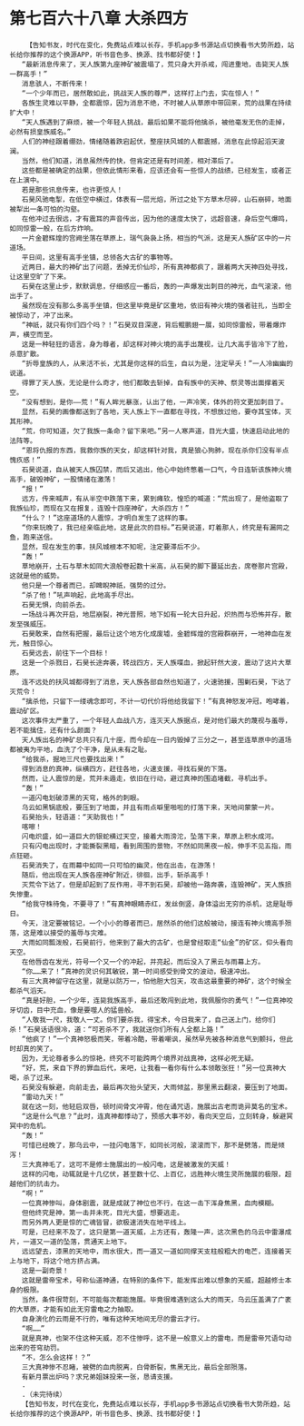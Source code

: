 # 第七百六十八章 大杀四方
        【告知书友，时代在变化，免费站点难以长存，手机app多书源站点切换看书大势所趋，站长给你推荐的这个换源APP，听书音色多、换源、找书都好使！】
       “最新消息传来了，天人族第九座神矿被震塌了，荒只身大开杀戒，闯进重地，击毙天人族一群高手！”
       消息骇人，不断传来！
       “一个少年而已，居然敢如此，挑战天人族的尊严，这样打上门去，实在惊人！”
       各族生灵难以平静，全都震惊，因为消息不绝，不时被人从草原中带回来，荒的战果在持续扩大中！
       “天人族遇到了麻烦，被一个年轻人挑战，最后如果不能将他擒杀，被他毫发无伤的走掉，必然有损皇族威名。”
       人们的神经跟着绷劲，情绪随着跌宕起伏，整座扶风城的人都震撼，消息在此惊起滔天波澜。
       当然，他们知道，消息虽然传的快，但肯定还是有时间差，相对滞后了。
       这些都是被确定的战果，但依此情形来看，应该还会有一些惊人的战绩，已经发生，或者正在上演中。
       若是那些讯息传来，也许更惊人！
       石昊风驰电掣，在低空中横过，体表有一层光焰，所过之处下方草木尽碎，山石崩碎，地面被犁出一条可怕的沟壑。
       在他冲过去很远，才有震耳的声音传出，因为他的速度太快了，远超音速，身后空气爆鸣，如同惊雷一般，在后方炸响。
       一片金碧辉煌的宫阙坐落在草原上，瑞气袅袅上扬，相当的气派，这是天人族矿区中的一片道场。
       平日间，这里有高手坐镇，总领各大古矿的事物等。
       近两日，最大的神矿出了问题，丢掉无价仙珍，所有真神都疯了，跟着两大天神四处寻找，让这里空旷了下来。
       石昊在这里止步，默默调息，仔细感应一番后，轰的一声爆发出刺目的神光，血气滚滚，他出手了。
       虽然现在没有那么多高手坐镇，但这里毕竟是矿区重地，依旧有神火境的强者驻扎，当即全被惊动了，冲了出来。
       “神祇，就只有你们四个吗？！”石昊双目深邃，背后鲲鹏翅一展，如同惊雷般，带着爆炸声，横空而至。
       这是一种轻狂的语言，身为尊者，却这样对神火境的高手出蔑视，让几大高手皆冷下了脸，杀意扩散。
       “折辱皇族的人，从来活不长，尤其是你这样的后生，自以为是，注定早夭！”一人冷幽幽的说道。
       得罪了天人族，无论是什么奇才，他们都敢去斩掉，自有族中的天神、祭灵等出面撑着天空。
       “没有想到，是你——荒！”有人眸光暴涨，认出了他，一声冷笑，体外的符文更加刺目了。
       显然，石昊的画像都送到了各地，天人族上下一直都在寻找，不想放过他，要夺其宝体，灭其形神。
       “荒，你可知道，欠了我族一条命？留下来吧。”另一人寒声道，目光大盛，快速启动此地的法阵等。
       “恩将仇报的东西，我救你族的天女，却这样针对我，真是狼心狗肺，现在杀你们没有半点愧疚感！”
       石昊说道，自从被天人族囚禁，而后又逃出，他心中始终憋着一口气，今日连斩该族神火境高手，破毁神矿，一股情绪在激荡！
       “报！”
       远方，传来喊声，有从半空中跌落下来，累到瘫软，惶恐的喊道：“荒出现了，是他盗取了我族仙珍，而现在又在报复，连毁十四座神矿，大杀四方！”
       “什么？！”这座道场的人震惊，才明白发生了这样的事。
       “你来玩晚了，我已经亲临此地，这是此次的目标。”石昊说道，盯着那人，终究是有漏网之鱼，跑来送信。
       显然，现在发生的事，扶风城根本不知呢，注定要滞后不少。
       “轰！”
       草地崩开，土石与草木如同大浪般卷起数十米高，从石昊的脚下蔓延出去，席卷那片宫殿，这就是他的威势。
       他只是一个尊者而已，却睥睨神祇，强势的过分。
       “杀了他！”吼声响起，此地高手尽出。
       石昊无惧，向前杀去。
       一场战斗再次开启，地层崩裂，神光普照，地下如有一轮大日升起，炽热而与恐怖并存，散发至强威压。
       石昊敢来，自然有把握，最后让这个地方化成废墟，金碧辉煌的宫殿群崩开，一地神血在发光，触目惊心。
       石昊远去，前往下一个目标！
       这是一个杀戮日，石昊长途奔袭，转战四方，天人族喋血，掀起轩然大波，震动了这片大草原。
       连不远处的扶风城都得到了消息，天人族各部自然也知道了，火速驰援，围剿石昊，下达了灭荒令！
       “擒杀他，只留下一缕魂念即可，不计一切代价将他给我留下！”有真神怒发冲冠，咆哮着，震动矿区。
       这次事件太严重了，一个年轻人血战八方，连灭天人族据点，是对他们最大的蔑视与羞辱，若不能擒住，还有什么颜面？
       天人族出名的神矿总共只有几十座，而今却在一日内毁掉了三分之一，甚至连草原中的道场都被夷为平地，血洗了个干净，是从未有之耻。
       “给我杀，掘地三尺也要找出来！”
       得到消息的真神，纵横四方，赶往各地，火速支援，寻找石昊的下落。
       然而，让人震惊的是，荒并未遁走，依旧在行动，避过真神的围追堵截，寻机出手。
       “轰！”
       一道闪电划破漆黑的天穹，格外的刺眼。
       乌云如黑锅底般，要压到了地面，并且有雨点噼里啪啦的打落下来，天地间蒙蒙一片。
       石昊抬头，轻语道：“天助我也！”
       喀嚓！
       闪电炽盛，如一道巨大的银蛇横过天空，接着大雨滂沱，坠落下来，草原上积水成河。
       只有闪电出现时，才能撕裂黑暗，看到周围的景物，不然如同黑夜一般，伸手不见五指，雨点狂砸。
       石昊消失了，在雨幕中如同一只可怕的幽灵，他在出击，在游荡！
       随后，他出现在天人族各座神矿附近，徘徊，出手，斩杀高手！
       灭荒令下达了，但是却起到了反作用，寻不到石昊，却被他一路奔袭，连毁神矿，天人族损失惨重。
       “给我守株待兔，不要寻了！”有真神眼睛赤红，发丝倒竖，身体溢出无穷的杀机，这是耻辱日。
       今天，注定要被铭记，一个小小的尊者而已，居然杀的他们这般被动，接连有神火境高手殒落，这是难以接受的羞辱与灾难。
       大雨如同瓢泼般，石昊前行，他来到了最大的古矿，也是曾经取走“仙金”的矿区，仰头看向天空。
       在他唇齿在发光，符号一个又一个的冲起，并亮起，而后没入了黑云与雨幕上方。
       “你……来了！”真神的灵识何其敏锐，第一时间感受到骨文的波动，极速冲出。
       有三大真神留守在这里，就是以防万一，怕他胆大包天，攻击这最重要的神矿，这个时候全都杀气滔天。
       “真是好胆，一个少年，连毙我族高手，最后还敢闯到此地，我佩服你的勇气！”一位真神咬牙切齿，目中充血，像是要噬人的猛兽般。
       “人敬我一尺，我敬人一丈。你们要杀我，得宝术，今日我来了，自己送上门，给你们杀！”石昊话语很冷，道：“可若杀不了，我就送你们所有人全都上路！”
       “他疯了！”一个真神怒极而笑，带着冷酷，带着嘲讽，虽然早先被各种消息气到颤抖，但此时却真的笑了。
       因为，无论尊者多么的惊艳，终究不可能跨两个境界对战真神，这样必死无疑。
       “好，荒，来自下界的罪血后代，来吧，让我看一看你有什么本领敢张狂！”另一位真神大喝，杀了过来。
       石昊没有躲避，向前走去，最后再次抬头望天，大雨倾盆，那里黑云翻滚，要压到了地面。
       “雷动九天！”
       就在这一刻，他轻启双唇，顿时间骨文冲霄，他在诵咒语，施展出古老而诡异莫名的宝术。
       “这是什么气息？”此时，连真神都悸动了，预感大事不妙，看向天空后，立刻转身，躲避冥冥中的危机。
       “轰！”
       可惜已经晚了，那乌云中，一挂闪电落下，如同长河般，滚滚而下，那不是劈落，而是倾泻！
       三大真神毛了，这可不是修士施展出的一般闪电，这是被激发的天威！
       这样的闪电，动辄就是十几亿伏，甚至数十亿、上百亿，远胜神火境生灵所施展的极限，超越他们的抗击力。
       “啊！”
       一位真神惨叫，身体剧震，就是成就了神位也不行，在这一击下浑身焦黑，血肉模糊。
       但他终究是神，第一击并未死，目光大盛，想要逃走。
       而另外两人更是惊的亡魂皆冒，欲极速消失在地平线上。
       可是，已经来不及了，这只是第一道天威，上方还有，轰隆一声，这次黑色的乌云中雷瀑成片，一道又一道的坠落，贯通天上地下。
       远远望去，漆黑的天地中，雨水很大，而一道又一道如同撑天支柱般粗大的电芒，连接着天上与地下，将这个地方挤占满。
       这是一副奇景！
       这就是雷帝宝术，号称仙道神通，在特别的条件下，能发挥出难以想象的天威，超越修士本身的极限。
       当然，条件很苛刻，不可能每次都能施展。毕竟很难遇到这么大的雨天，乌云压盖满了广袤的大草原，才能有如此无穷雷电之力抽取。
       自身演化的云雨是不行的，唯有这种天地间无尽的雷云才行。
       “啊……”
       就是真神，也架不住这种天威，忍不住惨呼，这不是一般意义上的雷电，而是雷帝咒语勾动出来的苍穹劫罚。
       “不，怎么会这样！？”
       三大真神惨不忍睹，被劈的血肉脱离，白骨断裂，焦黑无比，最后全部殒落。
       有新月票出炉吗？求兄弟姐妹投来一张，恳请支援。
       .
       .（未完待续）
       【告知书友，时代在变化，免费站点难以长存，手机app多书源站点切换看书大势所趋，站长给你推荐的这个换源APP，听书音色多、换源、找书都好使！】